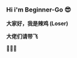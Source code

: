 ### Hi i'm Beginner-Go 😎

**大家好，我是辣鸡 (Loser)** 

**大佬们请带飞** 

💬💬💬

<!--
**Beginner-Go/Beginner-Go** is a ✨ _special_ ✨ repository because its `README.md` (this file) appears on your GitHub profile.

Here are some ideas to get you started:

- 🔭 I’m currently working on ...
- 🌱 I’m currently learning ...
- 👯 I’m looking to collaborate on ...
- 🤔 I’m looking for help with ...
- 💬 Ask me about ...
- 📫 How to reach me: ...
- 😄 Pronouns: ...
- ⚡ Fun fact: ...
-->
